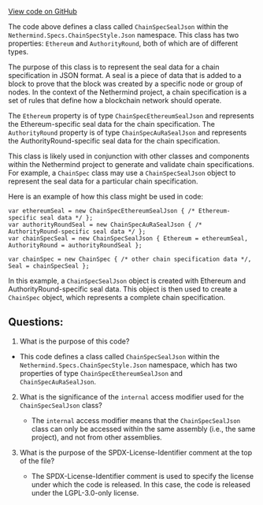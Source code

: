 [View code on GitHub](https://github.com/NethermindEth/nethermind/src/Nethermind/Nethermind.Specs/ChainSpecStyle/Json/ChainSpecSealJson.cs)

The code above defines a class called `ChainSpecSealJson` within the `Nethermind.Specs.ChainSpecStyle.Json` namespace. This class has two properties: `Ethereum` and `AuthorityRound`, both of which are of different types. 

The purpose of this class is to represent the seal data for a chain specification in JSON format. A seal is a piece of data that is added to a block to prove that the block was created by a specific node or group of nodes. In the context of the Nethermind project, a chain specification is a set of rules that define how a blockchain network should operate. 

The `Ethereum` property is of type `ChainSpecEthereumSealJson` and represents the Ethereum-specific seal data for the chain specification. The `AuthorityRound` property is of type `ChainSpecAuRaSealJson` and represents the AuthorityRound-specific seal data for the chain specification. 

This class is likely used in conjunction with other classes and components within the Nethermind project to generate and validate chain specifications. For example, a `ChainSpec` class may use a `ChainSpecSealJson` object to represent the seal data for a particular chain specification. 

Here is an example of how this class might be used in code:

```
var ethereumSeal = new ChainSpecEthereumSealJson { /* Ethereum-specific seal data */ };
var authorityRoundSeal = new ChainSpecAuRaSealJson { /* AuthorityRound-specific seal data */ };
var chainSpecSeal = new ChainSpecSealJson { Ethereum = ethereumSeal, AuthorityRound = authorityRoundSeal };

var chainSpec = new ChainSpec { /* other chain specification data */, Seal = chainSpecSeal };
``` 

In this example, a `ChainSpecSealJson` object is created with Ethereum and AuthorityRound-specific seal data. This object is then used to create a `ChainSpec` object, which represents a complete chain specification.
## Questions: 
 1. What is the purpose of this code?
   - This code defines a class called `ChainSpecSealJson` within the `Nethermind.Specs.ChainSpecStyle.Json` namespace, which has two properties of type `ChainSpecEthereumSealJson` and `ChainSpecAuRaSealJson`.

2. What is the significance of the `internal` access modifier used for the `ChainSpecSealJson` class?
   - The `internal` access modifier means that the `ChainSpecSealJson` class can only be accessed within the same assembly (i.e., the same project), and not from other assemblies.

3. What is the purpose of the SPDX-License-Identifier comment at the top of the file?
   - The SPDX-License-Identifier comment is used to specify the license under which the code is released. In this case, the code is released under the LGPL-3.0-only license.